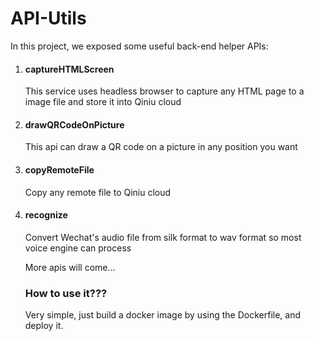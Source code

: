 # API-Utils



In this project, we exposed some useful back-end helper APIs:



1. #### captureHTMLScreen

   This service uses headless browser to capture any HTML page to a image file and store it into Qiniu cloud

2. #### drawQRCodeOnPicture

   This api can draw a QR code on a picture in any position you want

3. #### copyRemoteFile

   Copy any remote file to Qiniu cloud

4. #### recognize

   Convert Wechat's audio file from silk format to wav format so most voice engine can process

   

   More apis will come...

   

   ### How to use it???

   Very simple, just build a docker image by using the Dockerfile, and deploy it.

   
